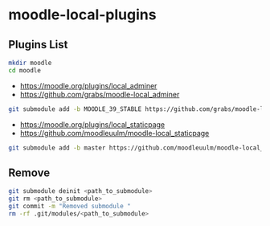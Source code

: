 # moodle-local-plugins


## Plugins List

```bash
mkdir moodle
cd moodle
```


- https://moodle.org/plugins/local_adminer
- https://github.com/grabs/moodle-local_adminer

```bash
git submodule add -b MOODLE_39_STABLE https://github.com/grabs/moodle-local_adminer.git local/adminer
```

- https://moodle.org/plugins/local_staticpage
- https://github.com/moodleuulm/moodle-local_staticpage

```bash
git submodule add -b master https://github.com/moodleuulm/moodle-local_staticpage.git local/staticpage
```




## Remove
```bash
git submodule deinit <path_to_submodule>
git rm <path_to_submodule>
git commit -m "Removed submodule "
rm -rf .git/modules/<path_to_submodule>
```
